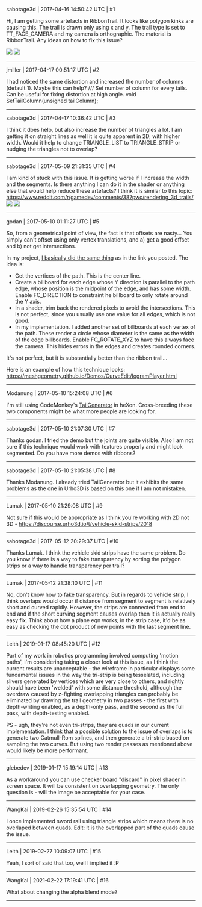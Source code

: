 sabotage3d | 2017-04-16 14:50:42 UTC | #1

Hi, 
I am getting some artefacts in RibbonTrail. It looks like polygon kinks are causing this. The trail is drawn only using x and y. The trail type is set to TT_FACE_CAMERA and my camera is orthographic. The material is RibbonTrail. Any ideas on how to fix this issue?

<img src='//cdck-file-uploads-global.s3.dualstack.us-west-2.amazonaws.com/standard17/uploads/urho3d/original/1X/c8eab7c7128ff21e3fd1b6d78ae13f1cd981e425.png'>

<img src='//cdck-file-uploads-global.s3.dualstack.us-west-2.amazonaws.com/standard17/uploads/urho3d/original/1X/28adf0e723637b9517b6213de68efc77deb8c71c.png'>

-------------------------

jmiller | 2017-04-17 00:51:17 UTC | #2

I had noticed the same distortion and increased the number of columns (default 1). Maybe this can help?
/// Set number of column for every tails. Can be useful for fixing distortion at high angle.
void SetTailColumn(unsigned tailColumn);

-------------------------

sabotage3d | 2017-04-17 10:36:42 UTC | #3

I think it does help, but also increase the number of triangles a lot. I am getting it on straight lines as well it is quite apparent in 2D, with higher width. Would it help to change TRIANGLE_LIST to TRIANGLE_STRIP or nudging the triangles not to overlap?

-------------------------

sabotage3d | 2017-05-09 21:31:35 UTC | #4

I am kind of stuck with this issue. It is getting worse if I increase the width and the segments. Is there anything I can do it in the shader or anything else that would help reduce these artefacts? I think it is similar to this topic: https://www.reddit.com/r/gamedev/comments/387pwc/rendering_3d_trails/
<img src='//cdck-file-uploads-global.s3.dualstack.us-west-2.amazonaws.com/standard17/uploads/urho3d/original/1X/47ed90a14629a1d73d34610e7e9b037179af788f.png'> 
<img src='//cdck-file-uploads-global.s3.dualstack.us-west-2.amazonaws.com/standard17/uploads/urho3d/original/1X/949e00bbd683359d9064f34bcfcd2924bb22da04.png'>

-------------------------

godan | 2017-05-10 01:11:27 UTC | #5

So, from a geometrical point of view, the fact is that offsets are nasty... You simply can't offset using only vertex translations, and a) get a good offset and b) not get intersections.

In my project, [I basically did the same thing](https://github.com/MeshGeometry/IogramSource/blob/master/Components/Graphics_CurveRenderer.cpp) as in the link you posted. The idea is:

- Get the vertices of the path. This is the center line.
- Create a billboard for each edge whose Y direction is parallel to the path edge, whose position is the midpoint of the edge, and has some width. Enable FC_DIRECTION to constraint he billboard to only rotate around the Y axis.
- In a shader, trim back the rendered pixels to avoid the intersections. This is not perfect, since you usually use one value for all edges, which is not good.
- In my implementation. I added another set of billboards at each vertex of the path. These render a circle whose diameter is the same as the width of the edge billboards. Enable FC_ROTATE_XYZ to have this always face the camera. This hides errors in the edges and creates rounded corners.

It's not perfect, but it is substantially better than the ribbon trail...

Here is an example of how this technique looks: https://meshgeometry.github.io/Demos/CurveEdit/IogramPlayer.html

-------------------------

Modanung | 2017-05-10 15:24:08 UTC | #6

I'm still using CodeMonkey's [TailGenerator](https://github.com/MonkeyFirst/urho3d-component-tail-generator) in heXon. Cross-breeding these two components might be what more people are looking for.

-------------------------

sabotage3d | 2017-05-10 21:07:30 UTC | #7

Thanks godan. I tried the demo but the joints are quite visible. Also I am not sure if this technique would work with textures properly and might look segmented. Do you have more demos with ribbons?

-------------------------

sabotage3d | 2017-05-10 21:05:38 UTC | #8

Thanks Modanung. I already tried TailGenerator but it exhibits the same problems as the one in Urho3D is based on this one if I am not mistaken.

-------------------------

Lumak | 2017-05-10 21:29:08 UTC | #9

Not sure if this would be appropriate as I think you're working with 2D not 3D - https://discourse.urho3d.io/t/vehicle-skid-strips/2018

-------------------------

sabotage3d | 2017-05-12 20:29:37 UTC | #10

Thanks Lumak. I think the vehicle skid strips have the same problem. Do you know if there is a way to fake transparency by sorting the polygon strips or a way to handle transparency per trail?

-------------------------

Lumak | 2017-05-12 21:38:10 UTC | #11

No, don't know how to fake transparency.  But in regards to vehicle strip, I think overlaps would occur if distance from segment to segment is relatively short and curved rapidly.  However, the strips are connected from end to end and if the short curving segment causes overlap then it is actually really easy fix. Think about how a plane eqn works; in the strip case, it'd be as easy as checking the dot product of new points with the last segment line.

-------------------------

Leith | 2019-01-17 08:45:20 UTC | #12

Part of my work in robotics programming involved computing 'motion paths', I'm considering taking a closer look at this issue, as I think the current results are unacceptable - the wireframe in particular displays some fundamental issues in the way the tri-strip is being tesselated, including slivers generated by vertices which are very close to others, and rightly should have been 'welded' with some distance threshold, although the overdraw caused by z-fighting overlapping triangles can probably be eliminated by drawing the trail geometry in two passes - the first with depth-writing enabled, as a depth-only pass, and the second as the full pass, with depth-testing enabled.

PS - ugh, they're not even tri-strips, they are quads in our current implementation. I think that a possible solution to the issue of overlaps is to generate two Catmull-Rom splines, and then generate a tri-strip based on sampling the two curves. But using two render passes as mentioned above would likely be more performant.

-------------------------

glebedev | 2019-01-17 15:19:14 UTC | #13

As a workaround you can use checker board "discard" in pixel shader in screen space. It will be consistent on overlapping geometry. The only question is - will the image be acceptable for your case.

-------------------------

WangKai | 2019-02-26 15:35:54 UTC | #14

I once implemented sword rail using triangle strips which means there is no overlaped between quads.
Edit: it is the overlapped part of the quads cause the issue.

-------------------------

Leith | 2019-02-27 10:09:07 UTC | #15

Yeah, I sort of said that too, well I implied it :P

-------------------------

WangKai | 2021-02-22 17:19:41 UTC | #16

What about changing the alpha blend mode?

-------------------------

